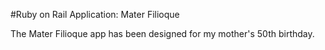 #Ruby on Rail Application: Mater Filioque

The Mater Filioque app has been designed for my mother's 50th birthday.
